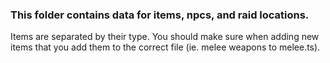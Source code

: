 ### This folder contains data for items, npcs, and raid locations.

Items are separated by their type. You should make sure when adding new items that you add them to the correct file (ie. melee weapons to melee.ts).
